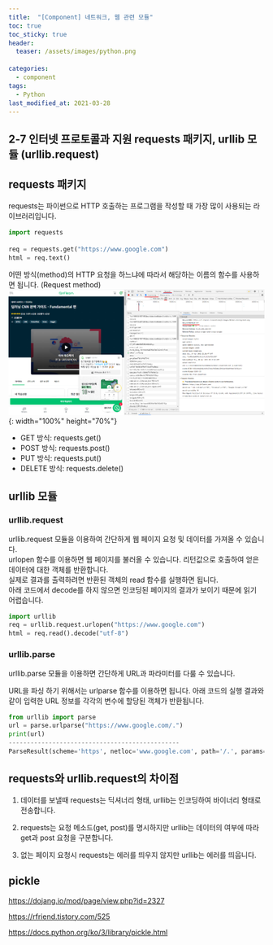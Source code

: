 ```yaml
---
title:  "[Component] 네트워크, 웹 관련 모듈"
toc: true
toc_sticky: true
header:
  teaser: /assets/images/python.png

categories:
  - component
tags:
  - Python
last_modified_at: 2021-03-28
---
```




## 2-7 인터넷 프로토콜과 지원 requests 패키지, urllib 모듈 (urllib.request)  

## requests 패키지  
requests는 파이썬으로 HTTP 호출하는 프로그램을 작성할 때 가장 많이 사용되는 라이브러리입니다.  

```python
import requests

req = requests.get("https://www.google.com")
html = req.text()
```  

어떤 방식(method)의 HTTP 요청을 하느냐에 따라서 해당하는 이름의 함수를 사용하면 됩니다. (Request method)  
![](/assets/images/request_method.png){: width="100%" height="70%"}  
  * GET 방식: requests.get()
  * POST 방식: requests.post()
  * PUT 방식: requests.put()
  * DELETE 방식: requests.delete()


## urllib 모듈  

### urllib.request  

urllib.request 모듈을 이용하여 간단하게 웹 페이지 요청 및 데이터를 가져올 수 있습니다.  
urlopen 함수를 이용하면 웹 페이지를 불러올 수 있습니다. 리턴값으로 호출하여 얻은 데이터에 대한 객체를 반환합니다.  
실제로 결과를 출력하려면 반환된 객체의 read 함수를 실행하면 됩니다.  
아래 코드에서 decode를 하지 않으면 인코딩된 페이지의 결과가 보이기 때문에 읽기 어렵습니다.  

```python
import urllib
req = urllib.request.urlopen("https://www.google.com")
html = req.read().decode("utf-8")
```

### urllib.parse  
urllib.parse 모듈을 이용하면 간단하게 URL과 파라미터를 다룰 수 있습니다.  

URL을 파싱 하기 위해서는 urlparse 함수를 이용하면 됩니다. 아래 코드의 실행 결과와 같이 입력한 URL 정보를 각각의 변수에 할당된 객체가 반환됩니다.  

```python
from urllib import parse
url = parse.urlparse("https://www.google.com/.")
print(url)
-----------------------------------------------
ParseResult(scheme='https', netloc='www.google.com', path='/.', params='', query='', fragment='')
```

## requests와 urllib.request의 차이점  

1. 데이터를 보낼때 requests는 딕셔너리 형태, urllib는 인코딩하여 바이너리 형태로 전송합니다.  

2. requests는 요청 메소드(get, post)를 명시하지만 urllib는 데이터의 여부에 따라 get과 post 요청을 구분합니다.  

3. 없는 페이지 요청시 requests는 에러를 띄우지 않지만 urllib는 에러를 띄웁니다.  


## pickle 

<https://dojang.io/mod/page/view.php?id=2327>  

<https://rfriend.tistory.com/525>  

<https://docs.python.org/ko/3/library/pickle.html>
